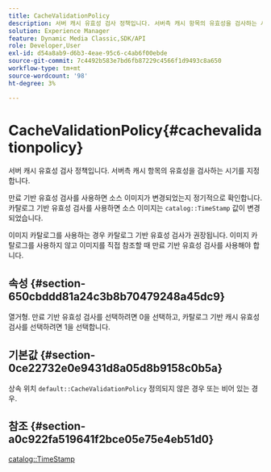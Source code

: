 ```yaml
---
title: CacheValidationPolicy
description: 서버 캐시 유효성 검사 정책입니다. 서버측 캐시 항목의 유효성을 검사하는 시기를 지정합니다.
solution: Experience Manager
feature: Dynamic Media Classic,SDK/API
role: Developer,User
exl-id: d54a8ab9-d6b3-4eae-95c6-c4ab6f00ebde
source-git-commit: 7c4492b583e7bd6fb87229c4566f1d9493c8a650
workflow-type: tm+mt
source-wordcount: '98'
ht-degree: 3%

---
```


# CacheValidationPolicy{#cachevalidationpolicy}

서버 캐시 유효성 검사 정책입니다. 서버측 캐시 항목의 유효성을 검사하는 시기를 지정합니다.

만료 기반 유효성 검사를 사용하면 소스 이미지가 변경되었는지 정기적으로 확인합니다. 카탈로그 기반 유효성 검사를 사용하면 소스 이미지는 `catalog::TimeStamp` 값이 변경되었습니다.

이미지 카탈로그를 사용하는 경우 카탈로그 기반 유효성 검사가 권장됩니다. 이미지 카탈로그를 사용하지 않고 이미지를 직접 참조할 때 만료 기반 유효성 검사를 사용해야 합니다.

## 속성 {#section-650cbddd81a24c3b8b70479248a45dc9}

열거형. 만료 기반 유효성 검사를 선택하려면 0을 선택하고, 카탈로그 기반 캐시 유효성 검사를 선택하려면 1을 선택합니다.

## 기본값 {#section-0ce22732e0e9431d8a05d8b9158c0b5a}

상속 위치 `default::CacheValidationPolicy` 정의되지 않은 경우 또는 비어 있는 경우.

## 참조 {#section-a0c922fa519641f2bce05e75e4eb51d0}

[catalog::TimeStamp](../../../../../is-api/image-catalog/image-serving-api-ref/c-image-catalog-reference/c-image-svg-data-reference/c-svg-data-reference/r-timestamp-svg.md#reference-59a27b72f4cb4a53a3baba83214c4ded)
